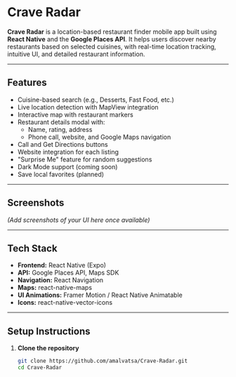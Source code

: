 # Crave Radar

**Crave Radar** is a location-based restaurant finder mobile app built using **React Native** and the **Google Places API**. It helps users discover nearby restaurants based on selected cuisines, with real-time location tracking, intuitive UI, and detailed restaurant information.

---

## Features

- Cuisine-based search (e.g., Desserts, Fast Food, etc.)
- Live location detection with MapView integration
- Interactive map with restaurant markers
- Restaurant details modal with:
  - Name, rating, address
  - Phone call, website, and Google Maps navigation
- Call and Get Directions buttons
- Website integration for each listing
- "Surprise Me" feature for random suggestions
- Dark Mode support (coming soon)
- Save local favorites (planned)

---

## Screenshots

*(Add screenshots of your UI here once available)*

---

## Tech Stack

- **Frontend:** React Native (Expo)
- **API:** Google Places API, Maps SDK
- **Navigation:** React Navigation
- **Maps:** react-native-maps
- **UI Animations:** Framer Motion / React Native Animatable
- **Icons:** react-native-vector-icons

---

## Setup Instructions

1. **Clone the repository**
   ```bash
   git clone https://github.com/amalvatsa/Crave-Radar.git
   cd Crave-Radar
